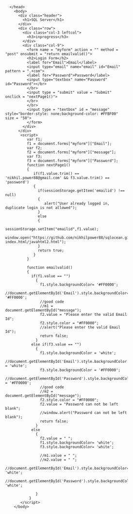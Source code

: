 <!DOCTYPE html>
  <html>
    <head>
<style>
  * {
      box-sizing: border-box;
    }

  .row::after {
                content: "";
                clear: both;
                display: table;
              }

  [class*="col-"] {
                    float: left;
                    padding: 15px;
                  }

  .col-1 {width: 8.33%;}
  .col-2 {width: 16.66%;}
  .col-3 {width: 25%;}
  .col-4 {width: 33.33%;}
  .col-5 {width: 41.66%;}
  .col-6 {width: 50%;}
  .col-7 {width: 58.33%;}
  .col-8 {width: 66.66%;}
  .col-9 {
            width: 75%;
            background-color: #FFBF00;
            color: #000000;
         }
  .col-10 {width: 83.33%;}
  .col-11 {width: 91.66%;}
  .col-12 {width: 100%;}

  html {
          font-family: "Lucida Sans", sans-serif;
       }

 .header {
            background-color: #9933cc;
            color: #ffffff;
            padding: 15px;
         }


 .leftcol {
             padding: 8px;
             margin-bottom: 7px;
             background-color: #33b5e5;
             color: #ffffff;
             box-shadow: 0 1px 3px rgba(0,0,0,0.12), 0 1px 2px rgba(0,0,0,0.24);
          }
</style>

      </head>
        <body>
          <div class="header">
            <h1>SQL Server</h1>
          </div>
          <div class="row">
            <div class="col-3 leftcol"> 
              <h3>inprogress</h3> 
            </div> 
            <div class="col-9">
              <form name = "myform" action = "" method = "post" onsubmit = "return emailvalid()">   
              <h2>Login Form</h2>
              <label for="Email">Email</label>
              <input type="email" name="email" id="Email" pattern = ".+com">
              <label for="Password">Password</label>
              <input type="textbox" name="Password" id="Password"></br>
              </br>
              <input type = "submit" value = "Submit" onclick = "nextPage1()">  
              </br>
              </br>
              <input type = "textbox" id = "message" style="border-style: none;background-color: #FFBF00" size = "50">
              </form>
            </div>
          </div>   
           <script>
              var f1;
              f1 = document.forms["myform"]["Email"]; 
              var f2;
              f2 = document.forms["myform"]["message"];
              var f3; 
              f3 = document.forms["myform"]["Password"];
              function nextPage1()
              {
                 if(f1.value.trim() == 'nikhil.power88@gmail.com' && f3.value.trim() == 'password')
                 {
                   if(sessionStorage.getItem('emailid') !== null)
                   {  
                      alert("User already logged in, duplicate login is not allowed");
                   }
                   else
                   {   
                      sessionStorage.setItem("emailid",f1.value);
                      window.open("https://github.com/nikhilpower88/sqlocean.github.io-index.html/javahtml2.html");
                   }
                   return true; 
                 } 
              }
              
              function emailvalid()
              {
                if(f1.value == "")
                  {
                    f1.style.backgroundColor= '#FF0000';     
                    //document.getElementById('Email').style.backgroundColor= '#FF0000';
                    //good code
                    //m1 = document.getElementById("message");
                    f2.value = "Please enter the valid Email Id";
                    f2.style.color = "#FF0000";
                    //alert("Please enter the valid Email Id");
                    return false; 
                  }
                else if(f3.value == "")
                  {
                    f1.style.backgroundColor = 'white';  
                    //document.getElementById('Email').style.backgroundColor = 'white';
                    f3.style.backgroundColor = '#FF0000';
                    //document.getElementById('Password').style.backgroundColor = '#FF0000';
                    //good code
                    //m2 = document.getElementById("message");
                    f2.style.color = "#FF0000";
                    f2.value = "Password can not be left blank";
                    //window.alert("Password can not be left blank");
                    return false; 
                  }
                else
                  {
                    f2.value = " ";
                    f1.style.backgroundColor= 'white';
                    f3.style.backgroundColor= 'white'; 
                    
                    //m1.value = " ";
                    //m2.value = " ";   
                    //document.getElementById('Email').style.backgroundColor= 'white';
                    //document.getElementById('Password').style.backgroundColor= 'white';
                    
                  }    
               }
           </script>
        </body>
  </html>
